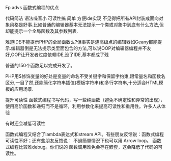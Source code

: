 Fp advs  函数式编程的优点



代码简洁 语法噪音小 可读性搞
简单 方便ide实现
不见得把所有API封装成面向对象风格是好事.比如普通的编辑器基本无法提示一个类或对象中到底有什么方法,但却能提示一个全局函数及其参数列表.

难道IDE不能提示PHP的全局函数么?但事实是连高级点的编辑器如Geany都能提示.编辑器倒是无法提示类里面包含的方法,可以说OOP对编辑器编程并不友好,OOP让开发者过度依赖IDE,没了IDE,基本都成了残

普通的150个函数足以完成开发了。


PHP用$修饰变量的好处是变量的命名不受关键字和保留字约束,跟常量名和函数名区分,一目了然,还能简化字符串插值(模板字符串)和多行字符串,十分适合HTML模板的应用场景.


提升可读性
函数式编程书写代码，写一些纯函数（避免不确定性和异常的出现），使用高阶函数和递归而不是循环，利用参数化来提高可读性和重用性。许多人从体验

有时还会减低可读性

函数式编程又结合了lambda表达式和stream API。有些朋友反馈说：函数式编程可读性不好；还有些朋友反馈说：
不過簡單情況下也可以用 Arrow loop。
函数式编程比较难debug。你们说的
函数调用难免会存在嵌套，这会降低了代码的可读性。 
